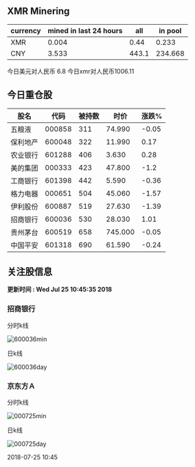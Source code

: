 ## XMR Minering

|currency|mined in last 24 hours|all|in pool|
|---|---|---|---|
|XMR|0.004|0.44|0.233|
|CNY|3.533|443.1|234.668|

今日美元对人民币 6.8	今日xmr对人民币1006.11


## 今日重仓股 

|股名|代码|被持数|时价|涨跌%|
|---|---|---|---|---|
|五粮液|000858|311|74.990|-0.05|
|保利地产|600048|322|11.990|0.17|
|农业银行|601288|406|3.630|0.28|
|美的集团|000333|423|47.800|-1.2|
|工商银行|601398|442|5.590|-0.36|
|格力电器|000651|504|45.060|-1.57|
|伊利股份|600887|519|27.630|-1.39|
|招商银行|600036|530|28.030|1.01|
|贵州茅台|600519|658|745.000|-0.05|
|中国平安|601318|690|61.590|-0.24|

## 关注股信息
**更新时间 : Wed Jul 25 10:45:35 2018**
### 招商银行 
分时k线

![600036min](http://image.sinajs.cn/newchart/min/n/sh600036.gif)

日k线

![600036day](http://image.sinajs.cn/newchart/daily/n/sh600036.gif)

### 京东方Ａ 
分时k线

![000725min](http://image.sinajs.cn/newchart/min/n/sz000725.gif)

日k线

![000725day](http://image.sinajs.cn/newchart/daily/n/sz000725.gif)

2018-07-25 10:45